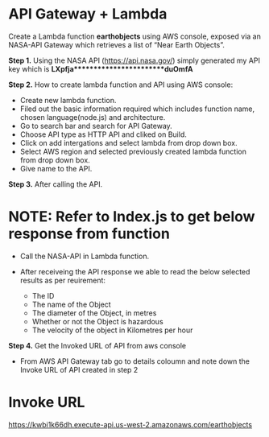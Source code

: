 # API Gateway + Lambda
Create a Lambda function <b>earthobjects</b> using AWS console, exposed via an NASA-API Gateway which retrieves a list of “Near Earth Objects”.

<b>Step 1.</b> Using the NASA API (https://api.nasa.gov/) simply generated my API key which is <b>LXpfja***********************duOmfA</b>

<b>Step 2.</b> How to create lambda function and API using AWS console:

* Create new lambda function.
* Filed out the basic information required which includes function name, chosen language(node.js) and architecture. 
* Go to search bar and search for API Gateway.
* Choose API type as HTTP API and cliked on Build.
* Click on add intergations and select lambda from drop down box.
* Select AWS region and selected previously created lambda function from drop down box.
* Give name to the API.
               
<b>Step 3.</b> After calling the API.
               
# NOTE: Refer to Index.js to get below response from function
   
* Call the NASA-API in Lambda function.
* After receiveing the API response we able to read the below selected results as per reuirement:
  
  * The ID
  * The name of the Object
  * The diameter of the Object, in metres
  * Whether or not the Object is hazardous
  * The velocity of the object in Kilometres per hour
                     
 <b>Step 4.</b> Get the Invoked URL of API from aws console
 
 * From AWS API Gateway tab go to details coloumn and note down the Invoke URL of API created in step 2
                
 # Invoke URL
 
 https://kwbi1k66dh.execute-api.us-west-2.amazonaws.com/earthobjects
            
